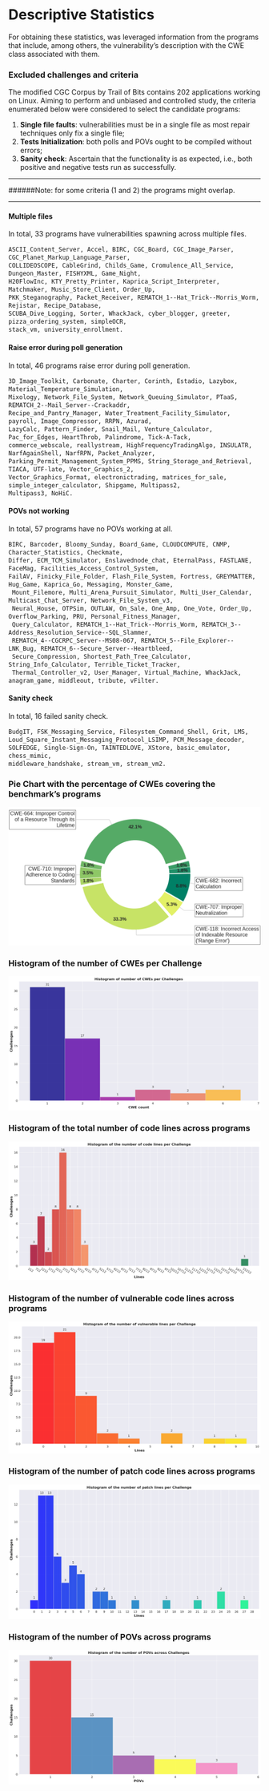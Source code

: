 # Descriptive Statistics
For obtaining these statistics, was leveraged information from the programs that include, among others, the 
vulnerability’s description with the CWE class associated with them.
### Excluded challenges and criteria

The modified CGC Corpus by Trail of Bits contains 202 applications working on Linux. Aiming to perform and unbiased 
and controlled study, the criteria enumerated below were considered to select the candidate programs:
1. **Single file faults**: vulnerabilities must be in a single file as most repair techniques only fix a single file;
2. **Tests Initialization**: both polls and POVs ought to be compiled without errors;
3. **Sanity check**: Ascertain that the functionality is as expected, i.e., both positive and negative tests run 
  as successfully.

_____________
######Note: for some criteria (1 and 2) the programs might overlap.
_______________________

#### Multiple files
In total, 33 programs have vulnerabilities spawning across multiple files.

```
ASCII_Content_Server, Accel, BIRC, CGC_Board, CGC_Image_Parser, CGC_Planet_Markup_Language_Parser, 
COLLIDEOSCOPE, CableGrind, Childs_Game, Cromulence_All_Service, Dungeon_Master, FISHYXML, Game_Night, 
H20FlowInc, KTY_Pretty_Printer, Kaprica_Script_Interpreter, Matchmaker, Music_Store_Client, Order_Up, 
PKK_Steganography, Packet_Receiver, REMATCH_1--Hat_Trick--Morris_Worm, Rejistar, Recipe_Database, 
SCUBA_Dive_Logging, Sorter, WhackJack, cyber_blogger, greeter, pizza_ordering_system, simpleOCR, 
stack_vm, university_enrollment.
```

#### Raise error during poll generation
In total, 46 programs raise error during poll generation.

```
3D_Image_Toolkit, Carbonate, Charter, Corinth, Estadio, Lazybox, Material_Temperature_Simulation, 
Mixology, Network_File_System, Network_Queuing_Simulator, PTaaS, REMATCH_2--Mail_Server--Crackaddr, 
Recipe_and_Pantry_Manager, Water_Treatment_Facility_Simulator, payroll, Image_Compressor, RRPN, Azurad,
LazyCalc, Pattern_Finder, Snail_Mail, Venture_Calculator, Pac_for_Edges, HeartThrob, Palindrome, Tick-A-Tack, 
commerce_webscale, reallystream, HighFrequencyTradingAlgo, INSULATR, NarfAgainShell, NarfRPN, Packet_Analyzer, 
Parking_Permit_Management_System_PPMS, String_Storage_and_Retrieval, TIACA, UTF-late, Vector_Graphics_2, 
Vector_Graphics_Format, electronictrading, matrices_for_sale, simple_integer_calculator, Shipgame, Multipass2, 
Multipass3, NoHiC. 
```

#### POVs not working
In total, 57 programs have no POVs working at all.

```
BIRC, Barcoder, Bloomy_Sunday, Board_Game, CLOUDCOMPUTE, CNMP, Character_Statistics, Checkmate, 
Differ, ECM_TCM_Simulator, Enslavednode_chat, EternalPass, FASTLANE, FaceMag, Facilities_Access_Control_System, 
FailAV, Finicky_File_Folder, Flash_File_System, Fortress, GREYMATTER, Hug_Game, Kaprica_Go, Messaging, Monster_Game,
 Mount_Filemore, Multi_Arena_Pursuit_Simulator, Multi_User_Calendar, Multicast_Chat_Server, Network_File_System_v3, 
 Neural_House, OTPSim, OUTLAW, On_Sale, One_Amp, One_Vote, Order_Up, Overflow_Parking, PRU, Personal_Fitness_Manager, 
 Query_Calculator, REMATCH_1--Hat_Trick--Morris_Worm, REMATCH_3--Address_Resolution_Service--SQL_Slammer, 
 REMATCH_4--CGCRPC_Server--MS08-067, REMATCH_5--File_Explorer--LNK_Bug, REMATCH_6--Secure_Server--Heartbleed,
 Secure_Compression, Shortest_Path_Tree_Calculator, String_Info_Calculator, Terrible_Ticket_Tracker, 
 Thermal_Controller_v2, User_Manager, Virtual_Machine, WhackJack, anagram_game, middleout, tribute, vFilter.
```

#### Sanity check
In total, 16 failed sanity check.
```
BudgIT, FSK_Messaging_Service, Filesystem_Command_Shell, Grit, LMS,
Loud_Square_Instant_Messaging_Protocol_LSIMP, PCM_Message_decoder, 
SOLFEDGE, Single-Sign-On, TAINTEDLOVE, XStore, basic_emulator, chess_mimic, 
middleware_handshake, stream_vm, stream_vm2.
```


### Pie Chart with the percentage of CWEs covering the benchmark’s programs
![Distribution of CWEs types across Challenges](./plots/cwes_pie.png)

### Histogram of the number of CWEs per Challenge
![Number of CWEs per Challenges](./plots/hist.png)

### Histogram of the total number of code lines across programs
![Number lines of code across Challenges](./plots/lines_hist.png)

### Histogram of the number of vulnerable code lines across programs
![Number of vulnerable lines across Challenges](./plots/vuln_lines_hist.png)

### Histogram of the number of patch code lines across programs
![Number of patch lines across Challenges](./plots/patch_lines_hist.png)

### Histogram of the number of POVs across programs
![Number of POVs across Challenges](./plots/povs_hist.png)

